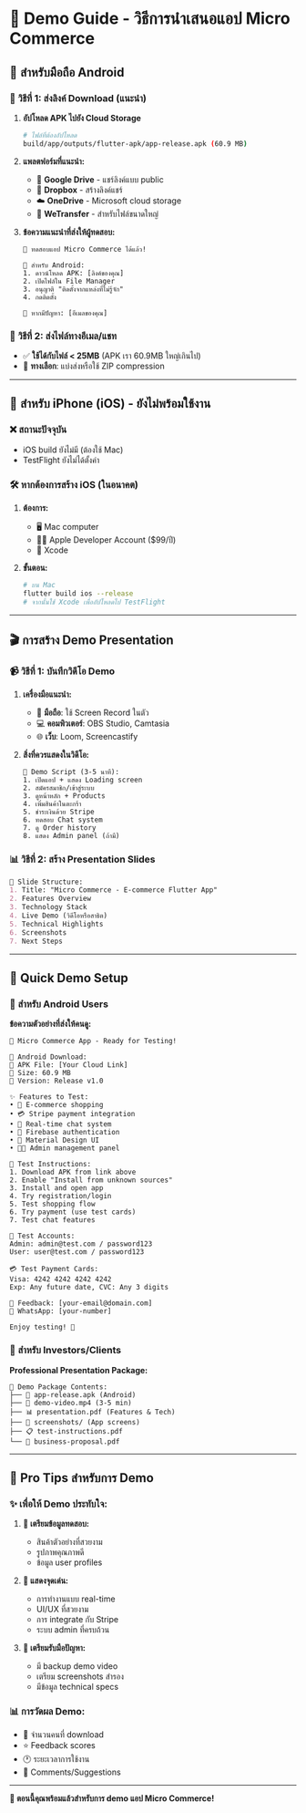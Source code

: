 # 🎯 Demo Guide - วิธีการนำเสนอแอป Micro Commerce

## 📱 สำหรับมือถือ Android

### 🔗 **วิธีที่ 1: ส่งลิงค์ Download (แนะนำ)**

1. **อัปโหลด APK ไปยัง Cloud Storage**
   ```bash
   # ไฟล์ที่ต้องอัปโหลด
   build/app/outputs/flutter-apk/app-release.apk (60.9 MB)
   ```

2. **แพลตฟอร์มที่แนะนำ:**
   - 📂 **Google Drive** - แชร์ลิงค์แบบ public
   - 💾 **Dropbox** - สร้างลิงค์แชร์
   - ☁️ **OneDrive** - Microsoft cloud storage
   - 🔗 **WeTransfer** - สำหรับไฟล์ขนาดใหญ่

3. **ข้อความแนะนำที่ส่งให้ผู้ทดสอบ:**
   ```
   🎉 ทดสอบแอป Micro Commerce ได้แล้ว!
   
   📱 สำหรับ Android:
   1. ดาวน์โหลด APK: [ลิงค์ของคุณ]
   2. เปิดไฟล์ใน File Manager
   3. อนุญาติ "ติดตั้งจากแหล่งที่ไม่รู้จัก"
   4. กดติดตั้ง
   
   📧 หากมีปัญหา: [อีเมลของคุณ]
   ```

### 📧 **วิธีที่ 2: ส่งไฟล์ทางอีเมล/แชท**
- ✅ **ใช้ได้กับไฟล์ < 25MB** (APK เรา 60.9MB ใหญ่เกินไป)
- 📎 **ทางเลือก**: แบ่งส่งหรือใช้ ZIP compression

---

## 🍎 สำหรับ iPhone (iOS) - ยังไม่พร้อมใช้งาน

### ❌ **สถานะปัจจุบัน**
- iOS build ยังไม่มี (ต้องใช้ Mac)
- TestFlight ยังไม่ได้ตั้งค่า

### 🛠️ **หากต้องการสร้าง iOS (ในอนาคต)**
1. **ต้องการ:**
   - 🖥️ Mac computer
   - 🧑‍💻 Apple Developer Account ($99/ปี)
   - 📱 Xcode

2. **ขั้นตอน:**
   ```bash
   # บน Mac
   flutter build ios --release
   # จากนั้นใช้ Xcode เพื่ออัปโหลดไป TestFlight
   ```

---

## 🎬 การสร้าง Demo Presentation

### 📹 **วิธีที่ 1: บันทึกวิดีโอ Demo**

1. **เครื่องมือแนะนำ:**
   - 📱 **มือถือ**: ใช้ Screen Record ในตัว
   - 💻 **คอมพิวเตอร์**: OBS Studio, Camtasia
   - 🌐 **เว็บ**: Loom, Screencastify

2. **สิ่งที่ควรแสดงในวิดีโอ:**
   ```
   🎯 Demo Script (3-5 นาที):
   1. เปิดแอป + แสดง Loading screen
   2. สมัครสมาชิก/เข้าสู่ระบบ
   3. ดูหน้าหลัก + Products
   4. เพิ่มสินค้าในตะกร้า
   5. ชำระเงินด้วย Stripe
   6. ทดสอบ Chat system
   7. ดู Order history
   8. แสดง Admin panel (ถ้ามี)
   ```

### 📊 **วิธีที่ 2: สร้าง Presentation Slides**

```markdown
🎯 Slide Structure:
1. Title: "Micro Commerce - E-commerce Flutter App"
2. Features Overview
3. Technology Stack
4. Live Demo (วิดีโอหรือสาธิต)
5. Technical Highlights
6. Screenshots
7. Next Steps
```

---

## 🔗 Quick Demo Setup

### 📱 **สำหรับ Android Users**

**ข้อความตัวอย่างที่ส่งให้คนดู:**

```
🚀 Micro Commerce App - Ready for Testing!

📱 Android Download:
🔗 APK File: [Your Cloud Link]
📏 Size: 60.9 MB
🎯 Version: Release v1.0

✨ Features to Test:
• 🛒 E-commerce shopping
• 💳 Stripe payment integration
• 💬 Real-time chat system
• 🔐 Firebase authentication
• 📱 Material Design UI
• 👨‍💼 Admin management panel

📖 Test Instructions:
1. Download APK from link above
2. Enable "Install from unknown sources"
3. Install and open app
4. Try registration/login
5. Test shopping flow
6. Try payment (use test cards)
7. Test chat features

🧪 Test Accounts:
Admin: admin@test.com / password123
User: user@test.com / password123

💳 Test Payment Cards:
Visa: 4242 4242 4242 4242
Exp: Any future date, CVC: Any 3 digits

📧 Feedback: [your-email@domain.com]
📱 WhatsApp: [your-number]

Enjoy testing! 🎉
```

### 🎯 **สำหรับ Investors/Clients**

**Professional Presentation Package:**

```
📁 Demo Package Contents:
├── 📱 app-release.apk (Android)
├── 🎥 demo-video.mp4 (3-5 min)
├── 📊 presentation.pdf (Features & Tech)
├── 📸 screenshots/ (App screens)
├── 📋 test-instructions.pdf
└── 💼 business-proposal.pdf
```

---

## 🌟 Pro Tips สำหรับการ Demo

### ✨ **เพื่อให้ Demo ประทับใจ:**

1. **📱 เตรียมข้อมูลทดสอบ:**
   - สินค้าตัวอย่างที่สวยงาม
   - รูปภาพคุณภาพดี
   - ข้อมูล user profiles

2. **🎯 แสดงจุดเด่น:**
   - การทำงานแบบ real-time
   - UI/UX ที่สวยงาม
   - การ integrate กับ Stripe
   - ระบบ admin ที่ครบถ้วน

3. **🔧 เตรียมรับมือปัญหา:**
   - มี backup demo video
   - เตรียม screenshots สำรอง
   - มีข้อมูล technical specs

### 📊 **การวัดผล Demo:**
- 👥 จำนวนคนที่ download
- ⭐ Feedback scores
- 🕐 ระยะเวลาการใช้งาน
- 💬 Comments/Suggestions

---

**🎯 ตอนนี้คุณพร้อมแล้วสำหรับการ demo แอป Micro Commerce!**